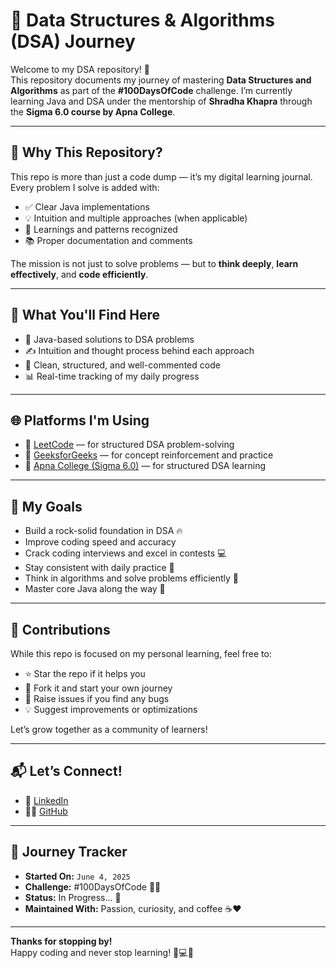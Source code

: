 # 🧠 Data Structures & Algorithms (DSA) Journey

Welcome to my DSA repository! 🚀  
This repository documents my journey of mastering **Data Structures and Algorithms** as part of the **#100DaysOfCode** challenge. I’m currently learning Java and DSA under the mentorship of **Shradha Khapra** through the **Sigma 6.0 course by Apna College**.

---

## 🌟 Why This Repository?

This repo is more than just a code dump — it’s my digital learning journal. Every problem I solve is added with:

- ✅ Clear Java implementations  
- 💡 Intuition and multiple approaches (when applicable)  
- 🧠 Learnings and patterns recognized  
- 📚 Proper documentation and comments  

The mission is not just to solve problems — but to **think deeply**, **learn effectively**, and **code efficiently**.

---

## 🧩 What You'll Find Here

- 🧾 Java-based solutions to DSA problems  
- ✍️ Intuition and thought process behind each approach  
- 🧼 Clean, structured, and well-commented code  
- 📊 Real-time tracking of my daily progress

---

## 🌐 Platforms I'm Using

- 🔗 [LeetCode](https://leetcode.com/) — for structured DSA problem-solving  
- 🔗 [GeeksforGeeks](https://www.geeksforgeeks.org/) — for concept reinforcement and practice  
- 🔗 [Apna College (Sigma 6.0)](https://www.apnacollege.in/home-post-login) — for structured DSA learning  

---

## 🎯 My Goals

- Build a rock-solid foundation in DSA 🔥  
- Improve coding speed and accuracy  
- Crack coding interviews and excel in contests 💻  
- Stay consistent with daily practice 📅  
- Think in algorithms and solve problems efficiently 🧠  
- Master core Java along the way 🚀  

---

## 🤝 Contributions

While this repo is focused on my personal learning, feel free to:

- ⭐ Star the repo if it helps you  
- 🍴 Fork it and start your own journey  
- 🐛 Raise issues if you find any bugs  
- 💡 Suggest improvements or optimizations  

Let’s grow together as a community of learners!

---

## 📬 Let’s Connect!

- 💼 [LinkedIn](https://www.linkedin.com/in/lavanya-chaudhari-377580323?utm_source=share&utm_campaign=share_via&utm_content=profile&utm_medium=android_app)  
- 🧑‍💻 [GitHub](https://github.com/LavanyaC04)  

---

## 📅 Journey Tracker

- **Started On:** `June 4, 2025`  
- **Challenge:** #100DaysOfCode 🧠💪  
- **Status:** In Progress... 🚀  
- **Maintained With:** Passion, curiosity, and coffee ☕❤️

---

**Thanks for stopping by!**  
Happy coding and never stop learning! 🌱💻🔥
